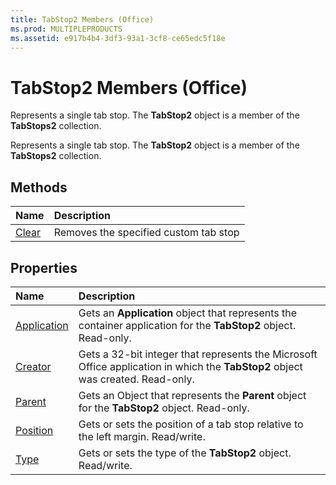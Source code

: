 ```yaml
---
title: TabStop2 Members (Office)
ms.prod: MULTIPLEPRODUCTS
ms.assetid: e917b4b4-3df3-93a1-3cf8-ce65edc5f18e
---
```



# TabStop2 Members (Office)
Represents a single tab stop. The  **TabStop2** object is a member of the **TabStops2** collection.

Represents a single tab stop. The  **TabStop2** object is a member of the **TabStops2** collection.


## Methods



|**Name**|**Description**|
|:-----|:-----|
|[Clear](tabstop2-clear-method-office.md)|Removes the specified custom tab stop|

## Properties



|**Name**|**Description**|
|:-----|:-----|
|[Application](tabstop2-application-property-office.md)|Gets an  **Application** object that represents the container application for the **TabStop2** object. Read-only.|
|[Creator](tabstop2-creator-property-office.md)|Gets a 32-bit integer that represents the Microsoft Office application in which the **TabStop2** object was created. Read-only.|
|[Parent](tabstop2-parent-property-office.md)|Gets an Object that represents the  **Parent** object for the **TabStop2** object. Read-only.|
|[Position](tabstop2-position-property-office.md)|Gets or sets the position of a tab stop relative to the left margin. Read/write.|
|[Type](tabstop2-type-property-office.md)|Gets or sets the type of the  **TabStop2** object. Read/write.|

